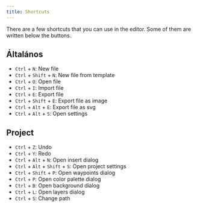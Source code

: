 ```yaml
---
title: Shortcuts
---
```


There are a few shortcuts that you can use in the editor. Some of them are written below the buttons.

## Általános

* `Ctrl` + `N`: New file
* `Ctrl` + `Shift` + `N`: New file from template
* `Ctrl` + `O`: Open file
* `Ctrl` + `I`: Import file
* `Ctrl` + `E`: Export file
* `Ctrl` + `Shift` + `E`: Export file as image
* `Ctrl` + `Alt` + `E`: Export file as svg
* `Ctrl` + `Alt` + `S`: Open settings

## Project

* `Ctrl` + `Z`: Undo
* `Ctrl` + `Y`: Redo
* `Ctrl` + `Alt` + `N`: Open insert dialog
* `Ctrl` + `Alt` + `Shift` + `S`: Open project settings
* `Ctrl` + `Shift` + `P`: Open waypoints dialog
* `Ctrl` + `P`: Open color palette dialog
* `Ctrl` + `B`: Open background dialog
* `Ctrl` + `L`: Open layers dialog
* `Ctrl` + `S`: Change path
